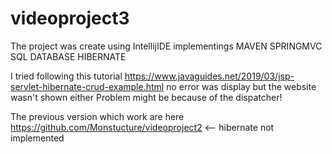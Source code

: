 # videoproject3


The project was create using IntellijIDE implementings MAVEN SPRINGMVC SQL DATABASE HIBERNATE

I tried following this tutorial https://www.javaguides.net/2019/03/jsp-servlet-hibernate-crud-example.html no error was display but the website wasn't shown either
Problem might be because of the dispatcher!

The previous version which work are here https://github.com/Monstucture/videoproject2 <-- hibernate not implemented
